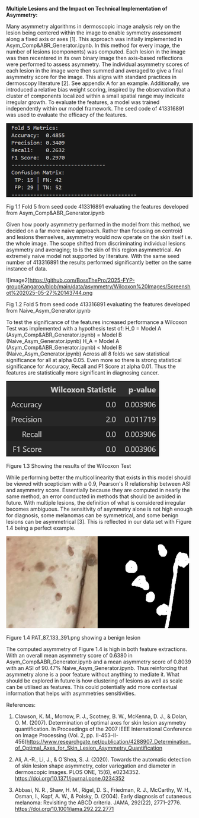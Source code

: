 __Multiple Lesions and the Impact on Technical Implementation of Asymmetry:__


Many asymmetry algorithms in dermoscopic image analysis rely on the lesion being centered within the image to enable symmetry assessment along a fixed axis or axes [1]. This approach was initially implemented in Asym_Comp&ABR_Generator.ipynb. In this method for every image, the number of lesions (components) was computed. Each lesion in the image was then recentered in its own binary image then axis-based reflections were performed to assess asymmetry. The individual asymmetry scores of each lesion in the image were then summed and averaged to give a final asymmetry score for the image. This aligns with standard practices in dermoscopy literature [2]. See appendix A for an example.
Additionally, we introduced a relative bias weight scoring, inspired by the observation that a cluster of components localized within a small spatial range may indicate irregular growth. To evaluate the features, a model was trained independently within our model framework. The seed code of 413316891 was used to evaluate the efficacy of the features.

![image1](https://github.com/BossThePro/2025-FYP-groupKangaroo/blob/main/data/asymmetry/Wilcoxon%20Images/Screenshot%202025-05-27%20143835.png)

Fig 1.1 Fold 5 from seed code 413316891 evaluating the features developed from Asym_Comp&ABR_Generator.ipynb

Given how poorly asymmetry performed in the model from this method, we decided on a far more naive approach. Rather than focusing on centroid and lesions themselves, asymmetry would now operate on the skin itself i.e. the whole image. The scope shifted from discriminating individual lesions asymmetry and averaging; to is the skin of this region asymmetrical. An extremely naive model not supported by literature. With the same seed number of 413316891 the results performed significantly better on the same instance of data.

![image2]https://github.com/BossThePro/2025-FYP-groupKangaroo/blob/main/data/asymmetry/Wilcoxon%20Images/Screenshot%202025-05-27%20143744.png

Fig 1.2 Fold 5 from seed code 413316891 evaluating the features developed from Naive_Asym_Generator.ipynb

To test the significance of the features increased performance a Wilcoxon Test was implemented with a hypothesis test of: 
H_0 = Model A (Asym_Comp&ABR_Generator.ipynb)  = Model B (Naive_Asym_Generator.ipynb)
H_A = Model A (Asym_Comp&ABR_Generator.ipynb) < Model B (Naive_Asym_Generator.ipynb)
Across all 8 folds we saw statistical significance for all at alpha 0.05. Even more so there is strong statistical significance for Accuracy, Recall and F1 Score at alpha 0.01. Thus the features are statistically more significant in diagnosing cancer. 

![image3](https://github.com/BossThePro/2025-FYP-groupKangaroo/blob/main/data/asymmetry/Wilcoxon%20Images/Screenshot%202025-05-27%20153403.png)

Figure 1.3 Showing the results of the Wilcoxon Test

While performing better the multicollinearity that exists in this model should be viewed with scepticism with a 0.9, Pearson's R relationship between ASI and asymmetry score. Essentially because they are computed in nearly the same method, an error conducted in methods that should be avoided in future.
With multiple lesions, the definition of what is considered irregular becomes ambiguous. The sensitivity of asymmetry alone is not high enough for diagnosis, some melanomas can be symmetrical, and some benign lesions can be asymmetrical [3]. This is reflected in our data set with Figure 1.4 being a perfect example. 


![image3](https://github.com/BossThePro/2025-FYP-groupKangaroo/blob/main/data/asymmetry/Wilcoxon%20Images/PAT_87_133_391.png)![image4](https://github.com/BossThePro/2025-FYP-groupKangaroo/blob/main/data/asymmetry/Wilcoxon%20Images/PAT_87_133_391_mask.png)

Figure 1.4 PAT_87_133_391.png showing a benign lesion 

The computed asymmetry of Figure 1.4 is high in both feature extractions. With an overall mean asymmetry score of 0.6380 in Asym_Comp&ABR_Generator.ipynb and a mean asymmetry score of 0.8039 with an ASI of 90.47% Naive_Asym_Generator.ipynb. Thus reinforcing that asymmetry alone is a poor feature without anything to mediate it.
What should be explored in future is how clustering of lesions as well as scale can be utilised as features. This could potentially add more contextual information that helps with asymmetries sensitivities.


References:
1. Clawson, K. M., Morrow, P. J., Scotney, B. W., McKenna, D. J., & Dolan, O. M. (2007). Determination of optimal axes for skin lesion asymmetry quantification. In Proceedings of the 2007 IEEE International Conference on Image Processing (Vol. 2, pp. II-453–II-456)https://www.researchgate.net/publication/4288907_Determination_of_Optimal_Axes_for_Skin_Lesion_Asymmetry_Quantification 

2. Ali, A.-R., Li, J., & O’Shea, S. J. (2020). Towards the automatic detection of skin lesion shape asymmetry, color variegation and diameter in dermoscopic images. PLOS ONE, 15(6), e0234352. https://doi.org/10.1371/journal.pone.0234352

3. Abbasi, N. R., Shaw, H. M., Rigel, D. S., Friedman, R. J., McCarthy, W. H., Osman, I., Kopf, A. W., & Polsky, D. (2004). Early diagnosis of cutaneous melanoma: Revisiting the ABCD criteria. JAMA, 292(22), 2771–2776. https://doi.org/10.1001/jama.292.22.2771
